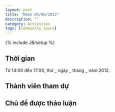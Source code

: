 ```yaml
---
layout: post
title: "Memo 05/06/2012"
description: ""
category: Activities
tags: [community_space]
---
```

{% include JB/setup %}

## Thời gian

Từ 14:00 đến 17:00, thứ _ ngày _ tháng _ năm 2012.

## Thành viên tham dự

## Chủ đề được thảo luận
